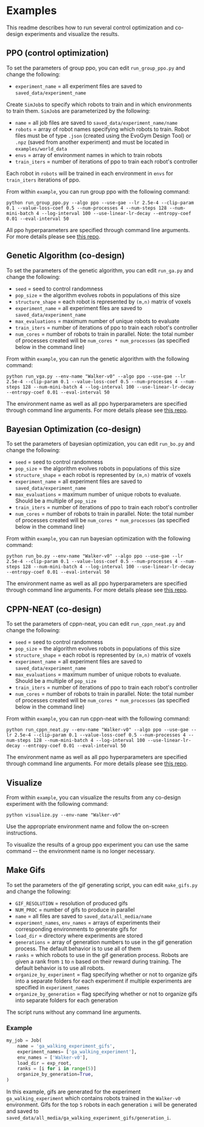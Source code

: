 # Examples

This readme describes how to run several control optimization and co-design experiments and visualize the results.

## PPO (control optimization)

To set the parameters of group ppo, you can edit `run_group_ppo.py` and change the following:

* `experiment_name` = all experiment files are saved to `saved_data/experiment_name`

Create `SimJob`s to specify which robots to train and in which environments to train them. `SimJob`s are parameterized by the following:

* `name` = all job files are saved to `saved_data/experiment_name/name`
* `robots` = array of robot names specifying which robots to train. Robot files must be of type `.json` (created using the EvoGym Design Tool) or `.npz` (saved from another experiment) and must be located in `examples/world_data` 
* `envs` = array of environment names in which to train robots
* `train_iters` = number of iterations of ppo to train each robot's controller

Each robot in `robots` will be trained in each environment in `envs` for `train_iters` iterations of ppo.

From within `example`, you can run group ppo with the following command:

```shell
python run_group_ppo.py --algo ppo --use-gae --lr 2.5e-4 --clip-param 0.1 --value-loss-coef 0.5 --num-processes 4 --num-steps 128 --num-mini-batch 4 --log-interval 100 --use-linear-lr-decay --entropy-coef 0.01 --eval-interval 50
```

All ppo hyperparameters are specified through command line arguments. For more details please see [this repo](https://github.com/ikostrikov/pytorch-a2c-ppo-acktr-gail).


## Genetic Algorithm (co-design)

To set the parameters of the genetic algorithm, you can edit `run_ga.py` and change the following:

* `seed` = seed to control randomness
* `pop_size` = the algorithm evolves robots in populations of this size
* `structure_shape` = each robot is represented by `(m,n)` matrix of voxels 
* `experiment_name` = all experiment files are saved to `saved_data/experiment_name`
* `max_evaluations` = maximum number of unique robots to evaluate
* `train_iters` = number of iterations of ppo to train each robot's controller
* `num_cores` = number of robots to train in parallel. Note: the total number of processes created will be `num_cores * num_processes` (as specified below in the command line)

From within `example`, you can run the genetic algorithm with the following command:

```shell
python run_vga.py --env-name "Walker-v0" --algo ppo --use-gae --lr 2.5e-4 --clip-param 0.1 --value-loss-coef 0.5 --num-processes 4 --num-steps 128 --num-mini-batch 4 --log-interval 100 --use-linear-lr-decay --entropy-coef 0.01 --eval-interval 50
```

The environment name as well as all ppo hyperparameters are specified through command line arguments. For more details please see [this repo](https://github.com/ikostrikov/pytorch-a2c-ppo-acktr-gail).


## Bayesian Optimization (co-design)

To set the parameters of bayesian optimization, you can edit `run_bo.py` and change the following:

* `seed` = seed to control randomness
* `pop_size` = the algorithm evolves robots in populations of this size
* `structure_shape` = each robot is represented by `(m,n)` matrix of voxels 
* `experiment_name` = all experiment files are saved to `saved_data/experiment_name`
* `max_evaluations` = maximum number of unique robots to evaluate. Should be a multiple of `pop_size`
* `train_iters` = number of iterations of ppo to train each robot's controller
* `num_cores` = number of robots to train in parallel. Note: the total number of processes created will be `num_cores * num_processes` (as specified below in the command line)

From within `example`, you can run bayesian optimization with the following command:

```shell
python run_bo.py --env-name "Walker-v0" --algo ppo --use-gae --lr 2.5e-4 --clip-param 0.1 --value-loss-coef 0.5 --num-processes 4 --num-steps 128 --num-mini-batch 4 --log-interval 100 --use-linear-lr-decay --entropy-coef 0.01 --eval-interval 50
```

The environment name as well as all ppo hyperparameters are specified through command line arguments. For more details please see [this repo](https://github.com/ikostrikov/pytorch-a2c-ppo-acktr-gail).


## CPPN-NEAT (co-design)

To set the parameters of cppn-neat, you can edit `run_cppn_neat.py` and change the following:

* `seed` = seed to control randomness
* `pop_size` = the algorithm evolves robots in populations of this size
* `structure_shape` = each robot is represented by `(m,n)` matrix of voxels 
* `experiment_name` = all experiment files are saved to `saved_data/experiment_name`
* `max_evaluations` = maximum number of unique robots to evaluate. Should be a multiple of `pop_size`
* `train_iters` = number of iterations of ppo to train each robot's controller
* `num_cores` = number of robots to train in parallel. Note: the total number of processes created will be `num_cores * num_processes` (as specified below in the command line)

From within `example`, you can run cppn-neat with the following command:

```shell
python run_cppn_neat.py --env-name "Walker-v0" --algo ppo --use-gae --lr 2.5e-4 --clip-param 0.1 --value-loss-coef 0.5 --num-processes 4 --num-steps 128 --num-mini-batch 4 --log-interval 100 --use-linear-lr-decay --entropy-coef 0.01 --eval-interval 50
```

The environment name as well as all ppo hyperparameters are specified through command line arguments. For more details please see [this repo](https://github.com/ikostrikov/pytorch-a2c-ppo-acktr-gail).


## Visualize

From within `example`, you can visualize the results from any co-design experiment with the following command:

```shell
python visualize.py --env-name "Walker-v0"
```

Use the appropriate environment name and follow the on-screen instructions.

To visualize the results of a group ppo experiment you can use the same command -- the environment name is no longer necessary.

## Make Gifs

To set the parameters of the gif generating script, you can edit `make_gifs.py` and change the following:

* `GIF_RESOLUTION` = resolution of produced gifs
* `NUM_PROC` = number of gifs to produce in parallel
* `name` = all files are saved to `saved_data/all_media/name`
* `experiment_names`, `env_names` = arrays of experiments their corresponding environments to generate gifs for
* `load_dir` = directory where experiments are stored
* `generations` = array of generation numbers to use in the gif generation process. The default behavior is to use all of them
* `ranks` = which robots to use in the gif generation process. Robots are given a rank from `1` to `n` based on their reward during training. The default behavior is to use all robots.
* `organize_by_experiment` = flag specifying whether or not to organize gifs into a separate folders for each experiment if multiple experiments are specified in `experiment_names`
* `organize_by_generation` = flag specifying whether or not to organize gifs into separate folders for each generation

The script runs without any command line arguments.

### Example

```python
my_job = Job(
    name = 'ga_walking_experiment_gifs',
    experiment_names= ['ga_walking_experiment'],
    env_names = ['Walker-v0'],
    load_dir = exp_root,
    ranks = [i for i in range(5)]
    organize_by_generation=True,
)
```

In this example, gifs are generated for the experiment `ga_walking_experiment` which contains robots trained in the `Walker-v0` environment. Gifs for the top `5` robots in each generation `i` will be generated and saved to `saved_data/all_media/ga_walking_experiment_gifs/generation_i`.

